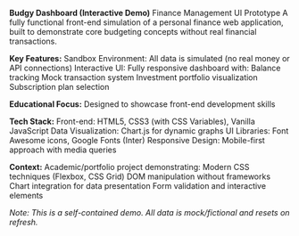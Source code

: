 **Budgy Dashboard (Interactive Demo)**
Finance Management UI Prototype
A fully functional front-end simulation of a personal finance web application, built to demonstrate core budgeting concepts without real financial transactions.

**Key Features:**
Sandbox Environment: All data is simulated (no real money or API connections)
Interactive UI: Fully responsive dashboard with:
Balance tracking
Mock transaction system
Investment portfolio visualization
Subscription plan selection

**Educational Focus:** 
Designed to showcase front-end development skills

**Tech Stack:**
Front-end: HTML5, CSS3 (with CSS Variables), Vanilla JavaScript
Data Visualization: Chart.js for dynamic graphs
UI Libraries: Font Awesome icons, Google Fonts (Inter)
Responsive Design: Mobile-first approach with media queries

**Context:**
Academic/portfolio project demonstrating:
Modern CSS techniques (Flexbox, CSS Grid)
DOM manipulation without frameworks
Chart integration for data presentation
Form validation and interactive elements

_Note: This is a self-contained demo. All data is mock/fictional and resets on refresh._
